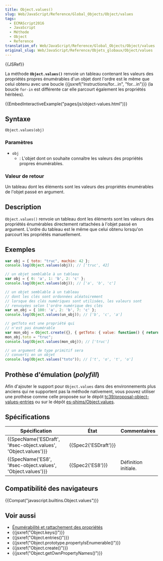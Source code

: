 ```yaml
---
title: Object.values()
slug: Web/JavaScript/Reference/Global_Objects/Object/values
tags:
  - ECMAScript2016
  - JavaScript
  - Méthode
  - Object
  - Reference
translation_of: Web/JavaScript/Reference/Global_Objects/Object/values
original_slug: Web/JavaScript/Reference/Objets_globaux/Object/values
---
```

{{JSRef}}

La méthode **`Object.values()`** renvoie un tableau contenant les valeurs des propriétés propres énumérables d'un objet dont l'ordre est le même que celui obtenu avec une boucle {{jsxref("Instructions/for...in", "for...in")}} (la boucle `for-in` est différente car elle parcourt également les propriétés héritées).

{{EmbedInteractiveExample("pages/js/object-values.html")}}

## Syntaxe

    Object.values(obj)

### Paramètres

- `obj`
  - : L'objet dont on souhaite connaître les valeurs des propriétés propres énumérables.

### Valeur de retour

Un tableau dont les éléments sont les valeurs des propriétés énumérables de l'objet passé en argument.

## Description

`Object.values()` renvoie un tableau dont les éléments sont les valeurs des propriétés énumérables directement rattachées à l'objet passé en argument. L'ordre du tableau est le même que celui obtenu lorsqu'on parcourt les propriétés manuellement.

## Exemples

```js
var obj = { toto: "truc", machin: 42 };
console.log(Object.values(obj)); // ['truc', 42]

// un objet semblable à un tableau
var obj = { 0: 'a', 1: 'b', 2: 'c' };
console.log(Object.values(obj)); // ['a', 'b', 'c']

// un objet semblable à un tableau
// dont les clés sont ordonnées aléatoirement
// lorsque des clés numériques sont utilisées, les valeurs sont
// renvoyées selon l'ordre numérique des clés
var un_obj = { 100: 'a', 2: 'b', 7: 'c' };
console.log(Object.values(un_obj)); // ['b', 'c', 'a']

// getToto est une propriété qui
// n'est pas énumérable
var mon_obj = Object.create({}, { getToto: { value: function() { return this.toto; } } });
mon_obj.toto = "truc";
console.log(Object.values(mon_obj)); // ['truc']

// un argument de type primitif sera
// converti en un objet
console.log(Object.values("toto")); // ['t', 'o', 't', 'o']
```

## Prothèse d'émulation (_polyfill_)

Afin d'ajouter le support pour `Object.values` dans des environnements plus anciens qui ne supportent pas la méthode nativement, vous pouvez utiliser une prothèse comme celle proposée sur le dépôt [tc39/proposal-object-values-entries](https://github.com/tc39/proposal-object-values-entries) ou sur le dépôt [es-shims/Object.values](https://github.com/es-shims/Object.values).

## Spécifications

| Spécification                                                                        | État                         | Commentaires         |
| ------------------------------------------------------------------------------------ | ---------------------------- | -------------------- |
| {{SpecName('ESDraft', '#sec-object.values', 'Object.values')}} | {{Spec2('ESDraft')}} |                      |
| {{SpecName('ES8', '#sec-object.values', 'Object.values')}}         | {{Spec2('ES8')}}         | Définition initiale. |

## Compatibilité des navigateurs

{{Compat("javascript.builtins.Object.values")}}

## Voir aussi

- [Énumérabilité et rattachement des propriétés](/fr/docs/Web/JavaScript/Caractère_énumérable_des_propriétés_et_rattachement)
- {{jsxref("Object.keys()")}}
- {{jsxref("Object.entries()")}}
- {{jsxref("Object.prototype.propertyIsEnumerable()")}}
- {{jsxref("Object.create()")}}
- {{jsxref("Object.getOwnPropertyNames()")}}
